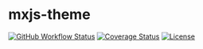 # mxjs-theme

[![GitHub Workflow Status](https://img.shields.io/github/actions/workflow/status/miaoxing/mxjs-theme/build.yml?style=flat-square)](https://github.com/miaoxing/mxjs-theme/actions)
[![Coverage Status](https://img.shields.io/coveralls/miaoxing/mxjs-theme.svg?style=flat-square)](https://coveralls.io/r/miaoxing/mxjs-theme)
[![License](http://img.shields.io/badge/license-MIT-brightgreen.svg?style=flat-square)](http://www.opensource.org/licenses/MIT)
